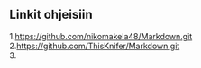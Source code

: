 ## Linkit ohjeisiin  
1.https://github.com/nikomakela48/Markdown.git  
2.https://github.com/ThisKnifer/Markdown.git  
3.
